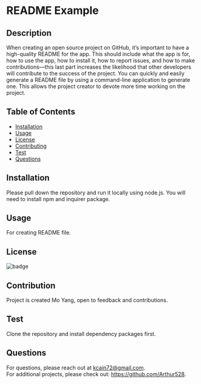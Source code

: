 # README Example

  ## Description
  When creating an open source project on GitHub, it’s important to have a high-quality README for the app. This should include what the app is for, how to use the app, how to install it, how to report issues, and how to make contributions—this last part increases the likelihood that other developers will contribute to the success of the project. You can quickly and easily generate a README file by using a command-line application to generate one. This allows the project creator to devote more time working on the project.

  ## Table of Contents
  * [Installation](#installation)
  * [Usage](#usage)
  * [License](#license)
  * [Contributing](#contribution)
  * [Test](#test)
  * [Questions](#questions)
  
  ## Installation 
  Please pull down the repository and run it locally using node.js. You will need to install npm and inquirer package.

  ## Usage
  For creating README file.

  ## License
  ![badge](http://img.shields.io/badge/license-MIT-blue.svg)

  ## Contribution
  Project is created Mo Yang, open to feedback and contributions.

  ## Test
  Clone the repository and install dependency packages first.

  ## Questions
  For questions, please reach out at kcain72@gmail.com. <br />
  For additional projects, please check out: https://github.com/Arthur528.
